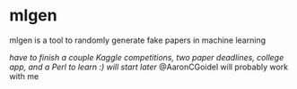 # mlgen
mlgen is a tool to randomly generate fake papers in machine learning

*have to finish a couple Kaggle competitions, two paper deadlines, college app, and a Perl to learn :) will start later*
@AaronCGoidel will probably work with me
